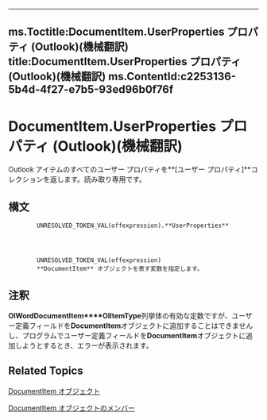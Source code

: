 

---
ms.Toctitle:DocumentItem.UserProperties プロパティ (Outlook)(機械翻訳)
title:DocumentItem.UserProperties プロパティ (Outlook)(機械翻訳)
ms.ContentId:c2253136-5b4d-4f27-e7b5-93ed96b0f76f
---
# DocumentItem.UserProperties プロパティ (Outlook)(機械翻訳)




Outlook アイテムのすべてのユーザー プロパティを**[ユーザー プロパティ]**コレクションを返します。読み取り専用です。

## 構文

            UNRESOLVED_TOKEN_VAL(offexpression).**UserProperties**




            UNRESOLVED_TOKEN_VAL(offexpression)
            **DocumentItem** オブジェクトを表す変数を指定します。



## 注釈
**OlWordDocumentItem****OlItemType**列挙体の有効な定数ですが、ユーザー定義フィールドを**DocumentItem**オブジェクトに追加することはできませんし、プログラムでユーザー定義フィールドを**DocumentItem**オブジェクトに追加しようとするとき、エラーが表示されます。



## Related Topics

[DocumentItem オブジェクト](7b0a6af0-6632-3ff6-841f-5b081d0d68d8.md)

[DocumentItem オブジェクトのメンバー](2c6d563b-39cb-9cb3-3bfe-93fe595325cf.md)




